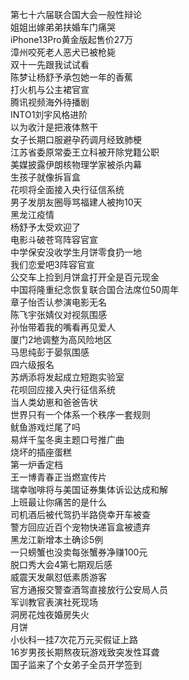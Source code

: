 第七十六届联合国大会一般性辩论  
姐姐出嫁弟弟扶婚车门痛哭  
iPhone13Pro黄金版起售价27万  
漳州咬死老人恶犬已被枪毙  
双十一先跟我试试看  
陈梦让杨舒予承包她一年的香蕉  
打火机与公主裙官宣  
腾讯视频海外待播剧  
INTO1刘宇风格进阶  
以为收汁是把液体熬干  
女子长期口服避孕药调月经致肺梗  
江苏省委原常委王立科被开除党籍公职  
美媒披露伊朗核物理学家被杀内幕  
生孩子就像拆盲盒  
花呗将全面接入央行征信系统  
男子发朋友圈辱骂福建人被拘10天  
黑龙江疫情  
杨舒予太受欢迎了  
电影斗破苍穹阵容官宣  
中学保安没收学生月饼零食扔一地  
我们恋爱吧3阵容官宣  
公交车上捡到月饼盒打开全是百元现金  
中国将隆重纪念恢复联合国合法席位50周年  
章子怡否认参演电影无名  
陈飞宇张婧仪对视氛围感  
孙怡带着我的嘴看再见爱人  
厦门2地调整为高风险地区  
马思纯彭于晏氛围感  
四六级报名  
苏炳添将发起成立短跑实验室  
花呗回应接入央行征信系统  
当人类幼崽和爸爸告状  
世界只有一个体系一个秩序一套规则  
鱿鱼游戏烂尾了吗  
易烊千玺冬奥主题口号推广曲  
烧坏的插座蛋糕  
第一炉香定档  
王一博青春正当燃宣传片  
瑞幸咖啡将与美国证券集体诉讼达成和解  
上班最让你痛苦的是什么  
司机酒后被代驾扔半路侥幸开车被查  
警方回应近百个宠物快递盲盒被遗弃  
黑龙江新增本土确诊5例  
一只螃蟹也没卖每张蟹券净赚100元  
脱口秀大会4第七期观后感  
威震天发飙怼低素质游客  
官方通报交警查酒驾直接放行公安局人员  
军训教官表演社死现场  
洞房花烛夜婚房失火  
月饼  
小伙科一挂7次花万元买假证上路  
16岁男孩长期熬夜玩游戏致突发性耳聋  
国子监来了个女弟子全员开学签到  
